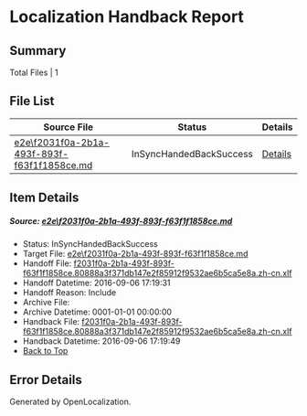 # <a name='report-top'></a> Localization Handback Report

## Summary
 Total Files | 1

## File List
 Source File | Status | Details 
 ----------- | ------ | ------- 
 [e2e\f2031f0a-2b1a-493f-893f-f63f1f1858ce.md](https://github.com/OpenLocalizationTestOrg/ol-test0/blob/b36f2d42d22cd52c94f2cadce6f5d984483d154a/e2e/f2031f0a-2b1a-493f-893f-f63f1f1858ce.md) | InSyncHandedBackSuccess | [Details](#9446849af828fdf2db8fecb8b078ce26523a5e2f8)

## Item Details
##### <a name='9446849af828fdf2db8fecb8b078ce26523a5e2f8'></a> Source: [e2e\f2031f0a-2b1a-493f-893f-f63f1f1858ce.md](https://github.com/OpenLocalizationTestOrg/ol-test0/blob/b36f2d42d22cd52c94f2cadce6f5d984483d154a/e2e/f2031f0a-2b1a-493f-893f-f63f1f1858ce.md)
* Status: InSyncHandedBackSuccess
* Target File: [e2e\f2031f0a-2b1a-493f-893f-f63f1f1858ce.md](https://github.com/OpenLocalizationTestOrg/ol-test0-zhcn/blob/2cbac12f5bd171bc75618b490205c86de8f713b8/e2e/f2031f0a-2b1a-493f-893f-f63f1f1858ce.md)
* Handoff File: [f2031f0a-2b1a-493f-893f-f63f1f1858ce.80888a3f371db147e2f85912f9532ae6b5ca5e8a.zh-cn.xlf](https://github.com/OpenLocalizationTestOrg/ol-test0-handoff/blob/c7eed6c4166056e4bb8ddc33222e016abc7cf9fc/ol-handoff/OpenLocalizationTestOrg/ol-test0-zhcn/ci/ht/f2031f0a-2b1a-493f-893f-f63f1f1858ce.80888a3f371db147e2f85912f9532ae6b5ca5e8a.zh-cn.xlf)
* Handoff Datetime: 2016-09-06 17:19:31
* Handoff Reason: Include
* Archive File: 
* Archive Datetime: 0001-01-01 00:00:00
* Handback File: [f2031f0a-2b1a-493f-893f-f63f1f1858ce.80888a3f371db147e2f85912f9532ae6b5ca5e8a.zh-cn.xlf](https://github.com/OpenLocalizationTestOrg/ol-test0-handback/blob/6a5acf561e82e3c0ee8f4b635132de2a3f674c16/ol-handback/OpenLocalizationTestOrg/ol-test0-zhcn/ci/ht/f2031f0a-2b1a-493f-893f-f63f1f1858ce.80888a3f371db147e2f85912f9532ae6b5ca5e8a.zh-cn.xlf)
* Handback Datetime: 2016-09-06 17:19:49
* [Back to Top](#report-top)


## Error Details

Generated by OpenLocalization.
